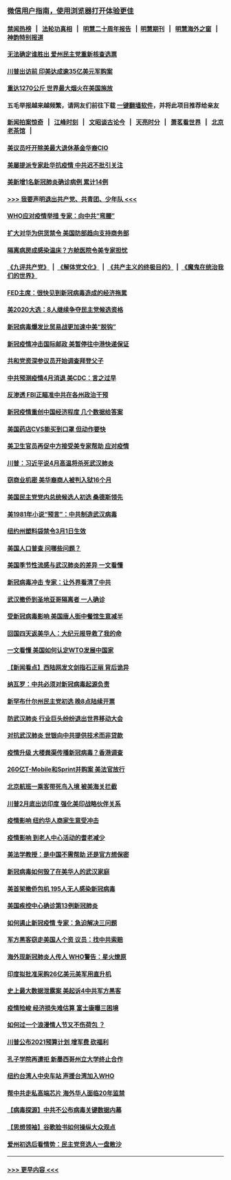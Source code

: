 ### [微信用户指南，使用浏览器打开体验更佳](https://github.com/gfw-breaker/banned-news1/blob/master/indexes/wechat-guide.md?t=0)
#### [禁闻热榜](热点新闻.md?t=0)  &nbsp;&nbsp;|&nbsp;&nbsp; [法轮功真相](https://github.com/gfw-breaker/truth/blob/master/README.md?t=0) &nbsp;&nbsp;|&nbsp;&nbsp; [明慧二十周年报告](https://github.com/gfw-breaker/mh-reports/blob/master/README.md?t=0) &nbsp;&nbsp;|&nbsp;&nbsp;[明慧期刊](https://github.com/gfw-breaker/mh-qikan) &nbsp;&nbsp;|&nbsp;&nbsp; [明慧海外之窗](https://github.com/gfw-breaker/mh-news/blob/master/README.md?t=0) &nbsp;&nbsp;|&nbsp;&nbsp; [神韵特别报道](https://github.com/gfw-breaker/mh-news/blob/master/shenyun.md?t=0)
#### [无法确定谁胜出 爱州民主党重新核查选票](../pages/nsc412/n11864830.md?t=02131833) 
#### [川普出访前 印美达成逾35亿美元军购案](../pages/nsc412/n11865444.md?t=02131833) 
#### [重达1270公斤 世界最大烟火在美国施放](../pages/nsc412/n11865198.md?t=02131833) 
#### 五毛举报越来越频繁，请网友们前往下载 [一键翻墙软件](https://github.com/gfw-breaker/ssr-accounts)，并将此项目推荐给亲友
#### [新闻拍案惊奇](https://github.com/gfw-breaker/banned-news1/blob/master/pages/link4.md) &nbsp;&nbsp;|&nbsp;&nbsp; [江峰时刻](https://github.com/gfw-breaker/banned-news1/blob/master/pages/link4.md) &nbsp;&nbsp;|&nbsp;&nbsp; [文昭谈古论今](https://github.com/gfw-breaker/banned-news1/blob/master/pages/link4.md) &nbsp;&nbsp;|&nbsp;&nbsp; [天亮时分](https://github.com/gfw-breaker/banned-news1/blob/master/pages/link4.md) &nbsp;&nbsp;|&nbsp;&nbsp; [萧茗看世界](https://github.com/gfw-breaker/banned-news1/blob/master/pages/link4.md) &nbsp;&nbsp;|&nbsp;&nbsp; [北京老茶馆](https://github.com/gfw-breaker/banned-news1/blob/master/pages/link4.md) &nbsp;&nbsp;|&nbsp;&nbsp; 
#### [美议员吁开除美最大退休基金华裔CIO](../pages/nsc412/n11865230.md?t=02131833) 
#### [美屡提派专家赴华抗疫情 中共迟不批引关注](../pages/nsc412/n11864719.md?t=02131833) 
#### [美新增1名新冠肺炎确诊病例 累计14例](../pages/nsc412/n11864893.md?t=02131833) 
#### [>>> 我要声明退出共产党、共青团、少年队 <<<](https://github.com/begood0513/goodnews/blob/master/quit/letter.md) 
#### [WHO应对疫情举措 专家：向中共“弯腰”](../pages/nsc412/n11864727.md?t=02131833) 
#### [扩大对华为供货禁令 美国防部趋向支持商务部](../pages/nsc412/n11864773.md?t=02131833) 
#### [隔离病房成感染温床？方舱医院令美专家担忧](../pages/nsc412/n11864575.md?t=02131833) 
#### [《九评共产党》](https://github.com/begood0513/9ping.md/blob/master/README.md) &nbsp;|&nbsp; [《解体党文化》](../../../../jtdwh.md/blob/master/README.md)  &nbsp;|&nbsp; [《共产主义的终极目的》](../../../../gczydzjmd.md/blob/master/README.md) &nbsp;|&nbsp; [《魔鬼在统治我们的世界》](../../../../mgztzwmdsj.md/blob/master/README.md) 
#### [FED主席：很快见到新冠病毒造成的经济拖累](../pages/nsc412/n11864507.md?t=02131833) 
#### [美2020大选：8人继续争夺民主党候选资格](../pages/nsc412/n11864327.md?t=02131833) 
#### [新冠病毒爆发比贸易战更加速中美“脱钩”](../pages/nsc412/n11864470.md?t=02131833) 
#### [新冠疫情冲击国际邮政 美暂停往中港快递保证](../pages/nsc412/n11864207.md?t=02131833) 
#### [共和党资深参议员开始调查拜登父子](../pages/nsc412/n11863984.md?t=02131833) 
#### [中共预测疫情4月消退 美CDC：言之过早](../pages/nsc412/n11864310.md?t=02131833) 
#### [反渗透 FBI正瞄准中共在各州政治干预](../pages/nsc412/n11864300.md?t=02131833) 
#### [新冠疫情重创中国经济程度 几个数据给答案](../pages/nsc412/n11864203.md?t=02131833) 
#### [美国药店CVS能买到口罩 但动作要快](../pages/nsc412/n11862438.md?t=02131833) 
#### [美卫生官员再促中方接受美专家帮助 应对疫情](../pages/nsc412/n11864043.md?t=02131833) 
#### [川普：习近平说4月高温将杀死武汉肺炎](../pages/nsc412/n11860814.md?t=02131833) 
#### [窃商业机密 美华裔商人被判入狱16个月](../pages/nsc412/n11863911.md?t=02131833) 
#### [美国民主党党内总统候选人初选 桑德斯领先](../pages/nsc412/n11863475.md?t=02131833) 
#### [美1981年小说“预言”：中共制造武汉病毒](../pages/nsc412/n11863306.md?t=02131833) 
#### [纽约州塑料袋禁令3月1日生效](../pages/nsc412/n11862832.md?t=02131833) 
#### [美国人口普查  问哪些问题？](../pages/nsc412/n11862808.md?t=02131833) 
#### [美国季节性流感与武汉肺炎的差异 一文看懂](../pages/nsc412/n11862428.md?t=02131833) 
#### [新冠病毒冲击 专家：让外界看清了中共](../pages/nsc412/n11862280.md?t=02131833) 
#### [武汉撤侨到圣地亚哥隔离者 一人确诊](../pages/nsc412/n11862460.md?t=02131833) 
#### [受新冠病毒影响 美国唐人街中餐馆生意减半](../pages/nsc412/n11861940.md?t=02131833) 
#### [回国四天返美华人：大纪元报导救了我的命](../pages/nsc412/n11862181.md?t=02131833) 
#### [一文看懂 美国如何认定WTO发展中国家](../pages/nsc412/n11862051.md?t=02131833) 
#### [【新闻看点】西陆网发文剑指石正丽 背后诡异](../pages/nsc412/n11861792.md?t=02131833) 
#### [纳瓦罗：中共必须对新冠病毒起源负责](../pages/nsc412/n11861810.md?t=02131833) 
#### [新罕布什尔州民主党初选 晚8点陆续开票](../pages/nsc412/n11861872.md?t=02131833) 
#### [防武汉肺炎 行业巨头纷纷退出世界移动大会](../pages/nsc412/n11861795.md?t=02131833) 
#### [对抗武汉肺炎 世银向中共提供技术而非贷款](../pages/nsc412/n11861652.md?t=02131833) 
#### [疫情升级 大楼粪渠传播新冠病毒？香港调查](../pages/nsc412/n11861556.md?t=02131833) 
#### [260亿T-Mobile和Sprint并购案 美法官放行](../pages/nsc412/n11861511.md?t=02131833) 
#### [北京航班一乘客带死鸟入境 被美海关拦截](../pages/nsc412/n11861317.md?t=02131833) 
#### [川普2月底出访印度 强化美印战略伙伴关系](../pages/nsc412/n11860557.md?t=02131833) 
#### [疫情影响  纽约华人商家生意受冲击](../pages/nsc412/n11860284.md?t=02131833) 
#### [疫情影响  到老人中心活动的耆老减少](../pages/nsc412/n11860199.md?t=02131833) 
#### [美法学教授：是中国不需帮助 还是官方想保密](../pages/nsc412/n11859492.md?t=02131833) 
#### [新冠病毒如何毁了在美华人的武汉家庭](../pages/nsc412/n11859524.md?t=02131833) 
#### [美首架撤侨包机 195人无人感染新冠病毒](../pages/nsc412/n11859908.md?t=02131833) 
#### [美国疾控中心确诊第13例新冠肺炎](../pages/nsc412/n11859966.md?t=02131833) 
#### [如何遏止新冠疫情 专家：急迫解决三问题](../pages/nsc412/n11859685.md?t=02131833) 
#### [军方黑客窃走美国人个资 议员：找中共索赔](../pages/nsc412/n11859371.md?t=02131833) 
#### [海外现新冠肺炎人传人 WHO警告：星火燎原](../pages/nsc412/n11859252.md?t=02131833) 
#### [印度拟批准采购26亿美元美军用直升机](../pages/nsc412/n11859143.md?t=02131833) 
#### [史上最大数据泄露案 美起诉4中共军方黑客](../pages/nsc412/n11859115.md?t=02131833) 
#### [疫情险峻 经济损失难估算 富士康曝三困境](../pages/nsc412/n11859120.md?t=02131833) 
#### [如何过一个浪漫情人节又不伤荷包 ？](../pages/nsc412/n11858969.md?t=02131833) 
#### [川普公布2021预算计划 增军费 砍福利](../pages/nsc412/n11859012.md?t=02131833) 
#### [孔子学院再遭拒 新墨西哥州立大学终止合作](../pages/nsc412/n11858661.md?t=02131833) 
#### [纽约台湾人中央车站  声援台湾加入WHO](../pages/nsc412/n11857757.md?t=02131833) 
#### [帮中共走私高端芯片 海外华人面临20年监禁](../pages/nsc412/n11855016.md?t=02131833) 
#### [【病毒探源】中共不公布病毒关键数据内幕](../pages/nsc412/n11856584.md?t=02131833) 
#### [【思想领袖】谷歌脸书如何操纵大众观点](../pages/nsc412/n11680874.md?t=02131833) 
#### [爱州初选后看情势：民主党竞选人一盘散沙](../pages/nsc412/n11856557.md?t=02131833) 

----
#### [ >>> 更早内容 <<< ](../indexes/nsc412-earlier.md)
